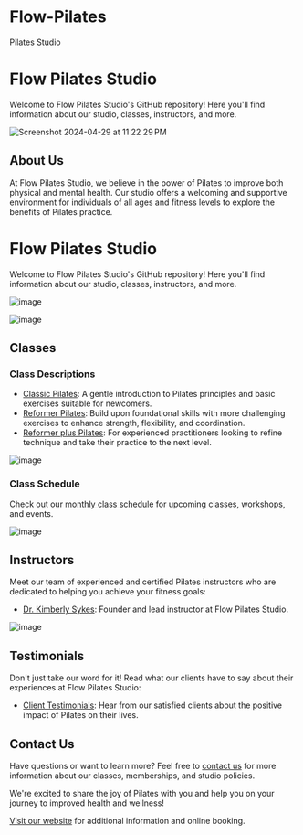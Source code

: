 # Flow-Pilates
Pilates Studio
# Flow Pilates Studio

Welcome to Flow Pilates Studio's GitHub repository! Here you'll find information about our studio, classes, instructors, and more.

![Screenshot 2024-04-29 at 11 22 29 PM](https://github.com/Cindydiaku/Flow-Pilates/assets/166257518/6ba824ff-934f-4986-aeb4-c67509409e37)

## About Us

At Flow Pilates Studio, we believe in the power of Pilates to improve both physical and mental health. Our studio offers a welcoming and supportive environment for individuals of all ages and fitness levels to explore the benefits of Pilates practice.
# Flow Pilates Studio

Welcome to Flow Pilates Studio's GitHub repository! Here you'll find information about our studio, classes, instructors, and more.

![image](https://github.com/Cindydiaku/Flow-Pilates/assets/166257518/418c35c4-4926-47d2-8b4e-f5efcd5a1310)

![image](https://github.com/Cindydiaku/Flow-Pilates/assets/166257518/c03a338c-77dc-454b-9b6c-c2113cd67d9c)

## Classes

### Class Descriptions

- [Classic Pilates](classes/beginner.md): A gentle introduction to Pilates principles and basic exercises suitable for newcomers.
- [Reformer Pilates](classes/intermediate.md): Build upon foundational skills with more challenging exercises to enhance strength, flexibility, and coordination.
- [Reformer plus Pilates](classes/advanced.md): For experienced practitioners looking to refine technique and take their practice to the next level.
  
![image](https://github.com/Cindydiaku/Flow-Pilates/assets/166257518/446931ba-1419-4a05-8415-f0fef27a234b)


### Class Schedule

Check out our [monthly class schedule](schedules/monthly.pdf) for upcoming classes, workshops, and events. 

![image](https://github.com/Cindydiaku/Flow-Pilates/assets/166257518/f5761a79-b1f4-4328-8cb0-3d96d11e5135)

## Instructors

Meet our team of experienced and certified Pilates instructors who are dedicated to helping you achieve your fitness goals:
- [Dr. Kimberly Sykes](instructors/jane_doe.md): Founder and lead instructor at Flow Pilates Studio.

![image](https://github.com/Cindydiaku/Flow-Pilates/assets/166257518/13b62bdb-dac1-4af4-b37f-71eee23d9acc)

## Testimonials

Don't just take our word for it! Read what our clients have to say about their experiences at Flow Pilates Studio:
- [Client Testimonials](testimonials/testimonials.md): Hear from our satisfied clients about the positive impact of Pilates on their lives.

## Contact Us

Have questions or want to learn more? Feel free to [contact us](contact.md) for more information about our classes, memberships, and studio policies.

We're excited to share the joy of Pilates with you and help you on your journey to improved health and wellness!

[Visit our website](https://www.flowpilatesstudio.com) for additional information and online booking.
